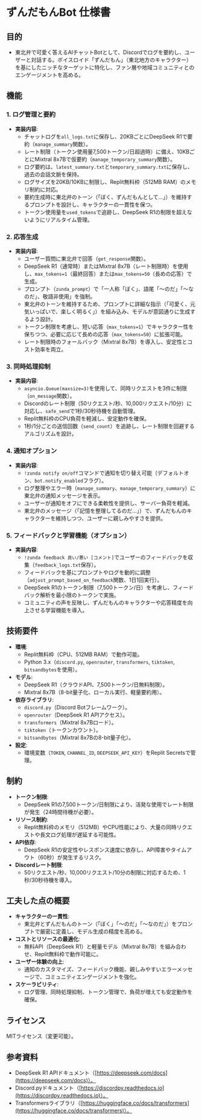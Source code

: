 # ずんだもんBot 仕様書

## 目的
- 東北弁で可愛く答えるAIチャットBotとして、Discordでログを要約し、ユーザーと対話する。ボイスロイド「ずんだもん」（東北地方のキャラクター）を基にしたニッチなターゲットに特化し、ファン層や地域コミュニティとのエンゲージメントを高める。

## 機能
### 1. ログ管理と要約
- **実装内容**:
  - チャットログを`all_logs.txt`に保存し、20KBごとにDeepSeek R1で要約（`manage_summary`関数）。
  - レート制限（トークン使用量7,500トークン/日超過時）に備え、10KBごとにMixtral 8x7Bで仮要約（`manage_temporary_summary`関数）。
  - ログ要約は、`latest_summary.txt`と`temporary_summary.txt`に保存し、過去の会話文脈を保持。
  - ログサイズを20KB/10KBに制限し、Replit無料枠（512MB RAM）のメモリ制約に対応。
  - 要約生成時に東北弁のトーン（「ぼく、ずんだもんとして…」）を維持するプロンプトを設計し、キャラクターの一貫性を保つ。
  - トークン使用量を`used_tokens`で追跡し、DeepSeek R1の制限を超えないようにリアルタイム管理。

### 2. 応答生成
- **実装内容**:
  - ユーザー質問に東北弁で回答（`get_response`関数）。
  - DeepSeek R1（通常時）またはMixtral 8x7B（レート制限時）を使用し、`max_tokens=1`（最終回答）または`max_tokens=50`（長めの応答）で生成。
  - プロンプト（`zunda_prompt`）で「一人称「ぼく」、語尾「～のだ」「～なのだ」、敬語非使用」を強制。
  - 東北弁のトーンを維持するため、プロンプトに詳細な指示（「可愛く、元気いっぱいで、楽しく明るく」）を組み込み、モデルが意図通りに生成するよう設計。
  - トークン制限を考慮し、短い応答（`max_tokens=1`）でキャラクター性を保ちつつ、必要に応じて長めの応答（`max_tokens=50`）に拡張可能。
  - レート制限時のフォールバック（Mixtral 8x7B）を導入し、安定性とコスト効率を両立。

### 3. 同時処理抑制
- **実装内容**:
  - `asyncio.Queue(maxsize=3)`を使用して、同時リクエストを3件に制限（`on_message`関数）。
  - Discordのレート制限（50リクエスト/秒、10,000リクエスト/10分）に対応し、`safe_send`で1秒/30秒待機を自動管理。
  - Replit無料枠のCPU負荷を軽減し、安定動作を確保。
  - 1秒/1分ごとの送信回数（`send_count`）を追跡し、レート制限を回避するアルゴリズムを設計。

### 4. 通知オプション
- **実装内容**:
  - `!zunda notify on/off`コマンドで通知を切り替え可能（デフォルトオン、`bot.notify_enabled`フラグ）。
  - ログ整理やエラー時（`manage_summary`、`manage_temporary_summary`）に東北弁の通知メッセージを表示。
  - ユーザーが通知をオフにできる柔軟性を提供し、サーバー負荷を軽減。
  - 東北弁のメッセージ（「記憶を整理してるのだ…」）で、ずんだもんのキャラクターを維持しつつ、ユーザーに親しみやすさを提供。

### 5. フィードバックと学習機能（オプション）
- **実装内容**:
  - `!zunda feedback 良い/悪い [コメント]`でユーザーのフィードバックを収集（`feedback_logs.txt`保存）。
  - フィードバックを基にプロンプトやログを動的に調整（`adjust_prompt_based_on_feedback`関数、1日1回実行）。
  - DeepSeek R1のトークン制限（7,500トークン/日）を考慮し、フィードバック解析を最小限のトークンで実施。
  - コミュニティの声を反映し、ずんだもんのキャラクターや応答精度を向上させる学習機能を導入。

## 技術要件
- **環境**:
  - Replit無料枠（CPU、512MB RAM）で動作可能。
  - Python 3.x（`discord.py`, `openrouter`, `transformers`, `tiktoken`, `bitsandbytes`を使用）。
- **モデル**:
  - DeepSeek R1（クラウドAPI、7,500トークン/日無料制限）。
  - Mixtral 8x7B（8-bit量子化、ローカル実行、軽量要約用）。
- **依存ライブラリ**:
  - `discord.py`（Discord Botフレームワーク）。
  - `openrouter`（DeepSeek R1 APIアクセス）。
  - `transformers`（Mixtral 8x7Bロード）。
  - `tiktoken`（トークンカウント）。
  - `bitsandbytes`（Mixtral 8x7Bの8-bit量子化）。
- **設定**:
  - 環境変数（`TOKEN`, `CHANNEL_ID`, `DEEPSEEK_API_KEY`）をReplit Secretsで管理。

## 制約
- **トークン制限**:
  - DeepSeek R1の7,500トークン/日制限により、活発な使用でレート制限が発生（24時間待機が必要）。
- **リソース制約**:
  - Replit無料枠のメモリ（512MB）やCPU性能により、大量の同時リクエストや長文ログ処理が遅延する可能性。
- **API依存**:
  - DeepSeek R1の安定性やレスポンス速度に依存し、API障害やタイムアウト（60秒）が発生するリスク。
- **Discordレート制限**:
  - 50リクエスト/秒、10,000リクエスト/10分の制限に対応するため、1秒/30秒待機を導入。

## 工夫した点の概要
- **キャラクターの一貫性**:
  - 東北弁とずんだもんのトーン（「ぼく」「～のだ」「～なのだ」）をプロンプトで厳密に定義し、モデル生成の精度を高める。
- **コストとリソースの最適化**:
  - 無料API（DeepSeek R1）と軽量モデル（Mixtral 8x7B）を組み合わせ、Replit無料枠で動作可能に。
- **ユーザー体験の向上**:
  - 通知のカスタマイズ、フィードバック機能、親しみやすいエラーメッセージで、コミュニティエンゲージメントを強化。
- **スケーラビリティ**:
  - ログ管理、同時処理抑制、トークン管理で、負荷が増えても安定動作を確保。

## ライセンス
MITライセンス（変更可能）。

## 参考資料
- DeepSeek R1 APIドキュメント（[https://deepseek.com/docs](https://deepseek.com/docs)）。
- Discord.pyドキュメント（[https://discordpy.readthedocs.io](https://discordpy.readthedocs.io)）。
- Transformersライブラリ（[https://huggingface.co/docs/transformers](https://huggingface.co/docs/transformers)）。
